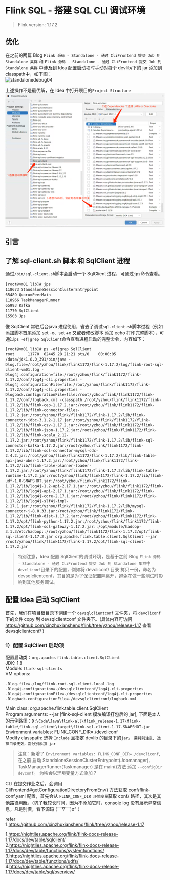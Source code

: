 # Flink SQL - 搭建 SQL CLI 调试环境    

>Flink version: 1.17.2          

## 优化     
在之前的两篇 Blog `Flink 源码 - Standalone - 通过 CliFrontend 提交 Job 到 Standalone 集群` 和 `Flink 源码 - Standalone - 通过 CliFrontend 提交 Job 到 Standalone 集群` 中涉及到 Idea 配置启动项时手动对每个 devlib/下的 jar 添加到 classpath中，如下图：  
![standalonedebug04](http://img.xinzhuxiansheng.com/blogimgs/flink/standalonedebug04.png)    

上述操作不是最优解，在 Idea 中打开项目的`Project Structure` 
![sqlclidebug01](images/sqlclidebug01.png)   


## 引言   


## 了解 sql-client.sh 脚本 和 SqlClient 进程 
通过`/bin/sql-client.sh`脚本会启动一个 SqlClient 进程，可通过`jps`命令查看。   
```bash
[root@vm01 lib]# jps
118673 StandaloneSessionClusterEntrypoint
65489 QuorumPeerMain
118966 TaskManagerRunner
65993 Kafka
11770 SqlClient
15503 Jps
```     

像 SqlClient 常驻后台java 进程使用，省去了调试`sql-client.sh`脚本过程（例如添加脚本首尾添加 set -x、set +x 又或者修改脚本 添加 echo 打印完整脚本），可通过`ps -ef|grep SqlClient`命令查看进程启动的完整命令，内容如下：           
```shell
[root@vm01 lib]# ps -ef|grep SqlClient  
root      11770  62445 28 21:21 pts/0    00:00:05 /data/jdk1.8.0_391/bin/java -Dlog.file=/root/yzhou/flink/flink1172/flink-1.17.2/log/flink-root-sql-client-vm01.log -Dlog4j.configuration=file:/root/yzhou/flink/flink1172/flink-1.17.2/conf/log4j-cli.properties -Dlog4j.configurationFile=file:/root/yzhou/flink/flink1172/flink-1.17.2/conf/log4j-cli.properties -Dlogback.configurationFile=file:/root/yzhou/flink/flink1172/flink-1.17.2/conf/logback.xml -classpath /root/yzhou/flink/flink1172/flink-1.17.2/lib/flink-cep-1.17.2.jar:/root/yzhou/flink/flink1172/flink-1.17.2/lib/flink-connector-files-1.17.2.jar:/root/yzhou/flink/flink1172/flink-1.17.2/lib/flink-connector-jdbc-3.1.2-1.17.jar:/root/yzhou/flink/flink1172/flink-1.17.2/lib/flink-csv-1.17.2.jar:/root/yzhou/flink/flink1172/flink-1.17.2/lib/flink-json-1.17.2.jar:/root/yzhou/flink/flink1172/flink-1.17.2/lib/flink-scala_2.12-1.17.2.jar:/root/yzhou/flink/flink1172/flink-1.17.2/lib/flink-sql-connector-kafka-1.17.2.jar:/root/yzhou/flink/flink1172/flink-1.17.2/lib/flink-sql-connector-mysql-cdc-2.4.2.jar:/root/yzhou/flink/flink1172/flink-1.17.2/lib/flink-table-api-java-uber-1.17.2.jar:/root/yzhou/flink/flink1172/flink-1.17.2/lib/flink-table-planner-loader-1.17.2.jar:/root/yzhou/flink/flink1172/flink-1.17.2/lib/flink-table-runtime-1.17.2.jar:/root/yzhou/flink/flink1172/flink-1.17.2/lib/flink-udf-1.0-SNAPSHOT.jar:/root/yzhou/flink/flink1172/flink-1.17.2/lib/log4j-1.2-api-2.17.1.jar:/root/yzhou/flink/flink1172/flink-1.17.2/lib/log4j-api-2.17.1.jar:/root/yzhou/flink/flink1172/flink-1.17.2/lib/log4j-core-2.17.1.jar:/root/yzhou/flink/flink1172/flink-1.17.2/lib/log4j-slf4j-impl-2.17.1.jar:/root/yzhou/flink/flink1172/flink-1.17.2/lib/mysql-connector-j-8.0.33.jar:/root/yzhou/flink/flink1172/flink-1.17.2/lib/flink-dist-1.17.2.jar:/root/yzhou/flink/flink1172/flink-1.17.2/opt/flink-python-1.17.2.jar:/root/yzhou/flink/flink1172/flink-1.17.2/opt/flink-sql-gateway-1.17.2.jar::/opt/module/hadoop-3.1.3/etc/hadoop::/root/yzhou/flink/flink1172/flink-1.17.2/opt/flink-sql-client-1.17.2.jar org.apache.flink.table.client.SqlClient --jar /root/yzhou/flink/flink1172/flink-1.17.2/opt/flink-sql-client-1.17.2.jar      
```  

>特别注意，Idea 配置 SqlClient的调试环境，是基于之前 Blog `Flink 源码 - Standalone - 通过 CliFrontend 提交 Job 到 Standalone 集群`中`devcliconf`目录下的配置，例如将 devcliconf/ 目录 拷贝一份，命名为 devsqlclientconf，其目的是为了保证配置隔离开，避免在做一些测试时影响到其他服务调试。        

## 配置 Idea 启动 SqlClient      
首先，我们在项目根目录下创建一个 `devsqlclientconf` 文件夹，将 `devcliconf`下的文件 copy 到 devsqlclientconf 文件夹下。(具体内容可访问 https://github.com/xinzhuxiansheng/flink/tree/yzhou/release-1.17 查看 devsqlclientconf/  )      


### 1）配置 SqlClient 启动项    
配置启动类：`org.apache.flink.table.client.SqlClient`           
JDK: 1.8    
Module: `flink-sql-clients`   
VM options:   
```shell 
-Dlog.file=./log/flink-root-sql-client-local.log
-Dlog4j.configuration=./devsqlclientconf/log4j-cli.properties
-Dlog4j.configurationFile=./devsqlclientconf/log4j-cli.properties
-Dlogback.configurationFile=./devsqlclientconf/logback.xml
```

Main class: org.apache.flink.table.client.SqlClient     
Program arguments:  --jar [flink-sql-client 模块编译打包后的 jar], 下面是本人的示例路径：`D:\Code\Java\flink-all\flink_release-1.17\flink-table\flink-sql-client\target\flink-sql-client-1.17-SNAPSHOT.jar`    
Environment variables: FLINK_CONF_DIR=./devcliconf     
Modify classpath: 选择 `Include` 且指定 devlib 的目录下的`jar`。   `需特别注意, 选择目录无效，需分别添加 jar`                 

>注意：新增了 `Environment variables: FLINK_CONF_DIR=./devcliconf`, 在之前 启动 StandaloneSessionClusterEntrypoint(Jobmanager)、TaskManagerRunner(Taskmanager) 是在 main()方法 添加 `--configDir devconf`。 为啥会以环境变量方式添加？         

CLI 在提交作业之后，会调用 CliFrontend#getConfigurationDirectoryFromEnv() 方法获取 conf/flink-conf.yaml 配置，首先会从 `FLINK_CONF_DIR 环境变量`获取 conf/ 路径，其次是其他路径判断。（坑了我较长时间，因为不添加它时，console log 没有展示异常信息，凡是别慌，看下源码 (￣▽￣)σ" ）       







refer        
1.https://github.com/xinzhuxiansheng/flink/tree/yzhou/release-1.17    



1.https://nightlies.apache.org/flink/flink-docs-release-1.17/docs/dev/table/sqlclient/      
2.https://nightlies.apache.org/flink/flink-docs-release-1.17/docs/dev/table/functions/systemfunctions/   
3.https://nightlies.apache.org/flink/flink-docs-release-1.17/docs/dev/table/functions/udfs/      
4.https://nightlies.apache.org/flink/flink-docs-release-1.17/docs/dev/table/sql/overview/        


